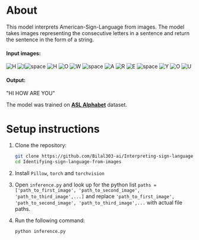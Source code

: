 # About
This model interprets American-Sign-Language from images. The model takes images representing the consecutive letters in a sentence and return the sentence in the form of a string.
#### Input images:

![H](https://github.com/user-attachments/assets/97022b03-f99b-4136-bc67-14fbd7b0d2fb) ![I](https://github.com/user-attachments/assets/bd42a9e7-fb13-4be3-b974-b8f814c354ce)![space](https://github.com/user-attachments/assets/31a5b8fd-1b7c-4e87-a61f-e7bbcc241e63) ![H](https://github.com/user-attachments/assets/9914fd94-86d4-4d74-9658-ef97a5f49d73) ![O](https://github.com/user-attachments/assets/1149e922-ef1c-42e2-8a25-d141f754f98a) ![W](https://github.com/user-attachments/assets/7392e0d5-db74-47b3-85eb-0931b619e8a6) ![space](https://github.com/user-attachments/assets/cf55b0b8-e06e-4f44-aac3-8860fcb5ec3e) ![A](https://github.com/user-attachments/assets/f41a7098-1a46-4ff2-92ad-ca541ceb29aa) ![R](https://github.com/user-attachments/assets/5b62f266-27bb-4726-806e-861dbd271b34) ![E](https://github.com/user-attachments/assets/b61840a6-59b3-4b1b-86a5-ce2e28a5b048) ![space](https://github.com/user-attachments/assets/43b25ffd-94dd-4d4b-99ab-93bc3503db06) ![Y](https://github.com/user-attachments/assets/ebf5ba54-4962-46f8-b313-83e4e2e14d90) ![O](https://github.com/user-attachments/assets/c5b11206-6bb0-44ce-9800-c5382bae667f) ![U](https://github.com/user-attachments/assets/18533309-c28c-4e4b-a9e5-d2d4039d50f0)

#### Output:
"HI HOW ARE YOU"

The model was trained on [**ASL Alphabet**](https://www.kaggle.com/datasets/grassknoted/asl-alphabet) dataset.

# Setup instructions
1. Clone the repository:
   
   ```bash
   git clone https://github.com/Bilal303-ai/Interpreting-sign-language-from-images
   cd Identifying-sign-language-from-images
   ```
3. Install `Pillow`, `torch` and `torchvision`
4. Open `inference.py` and look up for the python list `paths = ['path_to_first_image', 'path_to_second_image', 'path_to_third_image',...]` and replace `'path_to_first_image', 'path_to_second_image', 'path_to_third_image',...` with actual file paths.
5. Run the following command:
   
   ```bash
   python inference.py
   ```











